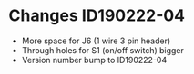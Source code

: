 # Changes ID190222-04

- More space for J6 (1 wire 3 pin header)
- Through holes for S1 (on/off switch) bigger
- Version number bump to ID190222-04
